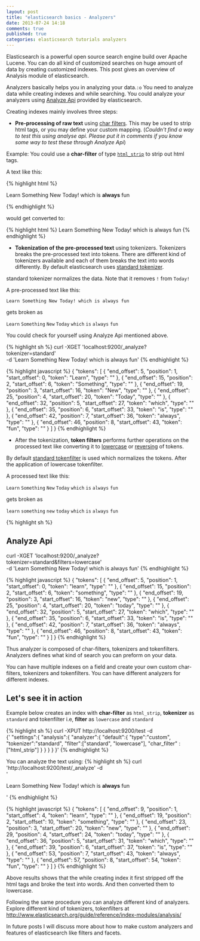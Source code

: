 ```yaml
---
layout: post
title: "elasticsearch basics - Analyzers"
date: 2013-07-24 14:18
comments: true
published: true
categories: elasticsearch tutorials analyzers
---
```


Elasticsearch is a powerful open source search engine build over Apache
Lucene. You can do all kind of customized searches on huge amount of
data by creating customized indexes. This post gives an overview of
Analysis module of elasticsearch.

Analyzers basically helps you in analyzing your data.`:o` You need to analyze data while creating indexes and while searching. You could analyze your analyzers using [Analyze Api](http://www.elasticsearch.org/guide/reference/api/admin-indices-analyze.html) provided by elasticsearch.

Creating indexes mainly involves three steps: 

* **Pre-processing of raw text** using [char filters]( http://www.elasticsearch.org/guide/reference/index-modules/analysis/mapping-charfilter/). This may be used to strip html tags, or you may define your custom mapping.  (*Couldn't find a way to test this using analyse api. Please put it in comments if you know some way to test these through Analyze Api*) 


Example: You could use a **char-filter** of type [`html_strip`](http://www.elasticsearch.org/guide/reference/index-modules/analysis/htmlstrip-charfilter/) to strip out html tags.  

A text like this:

{% highlight html %}
<p> Learn Something New Today! which is <b>always</b> fun </p>
{% endhighlight %}

would get converted to:


{% highlight html %}
Learn Something New Today! which is always fun
{% endhighlight %}
<!-- more -->

* **Tokenization of the pre-processed text** using tokenizers. Tokenizers breaks the pre-processed text into tokens. There are different kind of tokenizers available and each of them breaks the text into words differently. By default elasticsearch uses [standard tokenizer](http://www.elasticsearch.org/guide/reference/index-modules/analysis/standard-tokenizer/). 


standard tokenizer normalizes the data. Note that it removes `!` from `Today!`

A pre-processed text like this:

`Learn Something New Today! which is always fun`

gets broken as

`Learn` `Something` `New` `Today` `which` `is` `always` `fun`

You could check for yourself using Analyze Api mentioned above.

{% highlight sh %}
curl -XGET 'localhost:9200/_analyze?tokenizer=standard' \
    -d 'Learn Something New Today! which is always fun'
{% endhighlight %}

{% highlight javascript %}
{
    "tokens": [
        {
            "end_offset": 5,
            "position": 1,
            "start_offset": 0,
            "token": "Learn",
            "type": "<ALPHANUM>"
        },
        {
            "end_offset": 15,
            "position": 2,
            "start_offset": 6,
            "token": "Something",
            "type": "<ALPHANUM>"
        },
        {
            "end_offset": 19,
            "position": 3,
            "start_offset": 16,
            "token": "New",
            "type": "<ALPHANUM>"
        },
        {
            "end_offset": 25,
            "position": 4,
            "start_offset": 20,
            "token": "Today",
            "type": "<ALPHANUM>"
        },
        {
            "end_offset": 32,
            "position": 5,
            "start_offset": 27,
            "token": "which",
            "type": "<ALPHANUM>"
        },
        {
            "end_offset": 35,
            "position": 6,
            "start_offset": 33,
            "token": "is",
            "type": "<ALPHANUM>"
        },
        {
            "end_offset": 42,
            "position": 7,
            "start_offset": 36,
            "token": "always",
            "type": "<ALPHANUM>"
        },
        {
            "end_offset": 46,
            "position": 8,
            "start_offset": 43,
            "token": "fun",
            "type": "<ALPHANUM>"
        }
    ]
}
{% endhighlight %}

* After the tokenization, **token filters** performs further operations on the processed text like converting it to [lowercase](http://www.elasticsearch.org/guide/reference/index-modules/analysis/lowercase-tokenfilter.html) or [reversing](http://www.elasticsearch.org/guide/reference/index-modules/analysis/reverse-tokenfilter/) of tokens.

By default [standard tokenfilter](http://www.elasticsearch.org/guide/reference/index-modules/analysis/standard-tokenfilter/) is used which normalizes the tokens. After the application of lowercase tokenfilter.

A processed text like this:

`Learn` `Something` `New` `Today` `which` `is` `always` `fun`

gets broken as

`learn` `something` `new` `today` `which` `is` `always` `fun`


{% highlight sh %}
## Analyze Api
curl -XGET 'localhost:9200/_analyze?tokenizer=standard&filters=lowercase' \
    -d 'Learn Something New Today! which is always fun'
{% endhighlight %}


{% highlight javascript %}
{
    "tokens": [
        {
            "end_offset": 5,
            "position": 1,
            "start_offset": 0,
            "token": "learn",
            "type": "<ALPHANUM>"
        },
        {
            "end_offset": 15,
            "position": 2,
            "start_offset": 6,
            "token": "something",
            "type": "<ALPHANUM>"
        },
        {
            "end_offset": 19,
            "position": 3,
            "start_offset": 16,
            "token": "new",
            "type": "<ALPHANUM>"
        },
        {
            "end_offset": 25,
            "position": 4,
            "start_offset": 20,
            "token": "today",
            "type": "<ALPHANUM>"
        },
        {
            "end_offset": 32,
            "position": 5,
            "start_offset": 27,
            "token": "which",
            "type": "<ALPHANUM>"
        },
        {
            "end_offset": 35,
            "position": 6,
            "start_offset": 33,
            "token": "is",
            "type": "<ALPHANUM>"
        },
        {
            "end_offset": 42,
            "position": 7,
            "start_offset": 36,
            "token": "always",
            "type": "<ALPHANUM>"
        },
        {
            "end_offset": 46,
            "position": 8,
            "start_offset": 43,
            "token": "fun",
            "type": "<ALPHANUM>"
        }
    ]
}
{% endhighlight %}

Thus analyzer is composed of char-filters, tokenizers and tokenfilters. Analyzers defines what kind of search you can preform on your data.

You can have multiple indexes on a field and create your own custom char-filters, tokenizers and tokenfilters. You can have different analyzers for different indexes.

## Let's see it in action

Example below creates an index with **char-filter** as `html_strip`, **tokenizer** as `standard` and tokenfilter i.e, **filter** as `lowercase` and `standard`

{% highlight sh %}
curl -XPUT http://localhost:9200/test -d \
    {'
        "settings":{
            "analysis":{
                "analyzer":{
                    "default":{
                         "type":"custom",
                         "tokenizer":"standard",
                         "filter":["standard", "lowercase"],
                         "char_filter" : ["html_strip"]
                     }
                }
            }
        }
  }'
{% endhighlight %}

You can analyze the text using:
{% highlight sh %}
curl 'http://localhost:9200/test/_analyze' -d \
    '<p> Learn Something New Today! which is <b>always</b> fun </p>'
{% endhighlight %}

{% highlight javascript %}
{
    "tokens": [
        {
            "end_offset": 9,
            "position": 1,
            "start_offset": 4,
            "token": "learn",
            "type": "<ALPHANUM>"
        },
        {
            "end_offset": 19,
            "position": 2,
            "start_offset": 10,
            "token": "something",
            "type": "<ALPHANUM>"
        },
        {
            "end_offset": 23,
            "position": 3,
            "start_offset": 20,
            "token": "new",
            "type": "<ALPHANUM>"
        },
        {
            "end_offset": 29,
            "position": 4,
            "start_offset": 24,
            "token": "today",
            "type": "<ALPHANUM>"
        },
        {
            "end_offset": 36,
            "position": 5,
            "start_offset": 31,
            "token": "which",
            "type": "<ALPHANUM>"
        },
        {
            "end_offset": 39,
            "position": 6,
            "start_offset": 37,
            "token": "is",
            "type": "<ALPHANUM>"
        },
        {
            "end_offset": 53,
            "position": 7,
            "start_offset": 43,
            "token": "always",
            "type": "<ALPHANUM>"
        },
        {
            "end_offset": 57,
            "position": 8,
            "start_offset": 54,
            "token": "fun",
            "type": "<ALPHANUM>"
        }
    ]
}
{% endhighlight %}

Above results shows that the while creating index it first stripped off the html tags and broke the text into words. And then converted them to lowercase.

Following the same procedure you can analyze different kind of
analyzers. Explore different kind of tokenizers, tokenfilters at http://www.elasticsearch.org/guide/reference/index-modules/analysis/

In future posts I will discuss more about how to make custom analyzers and features of elasticsearch like filters and facets.
